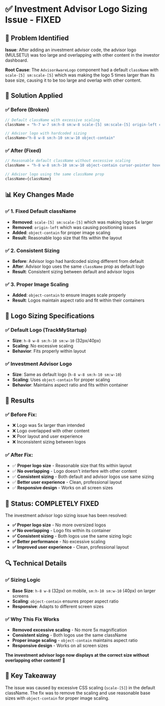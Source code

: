 # ✅ **Investment Advisor Logo Sizing Issue - FIXED**

## 🎯 **Problem Identified**

**Issue**: After adding an investment advisor code, the advisor logo (MULSETU) was too large and overlapping with other content in the investor dashboard.

**Root Cause**: The `AdvisorAwareLogo` component had a default `className` with `scale-[5] sm:scale-[5]` which was making the logo 5 times larger than its base size, causing it to be too large and overlap with other content.

## 🔧 **Solution Applied**

### **✅ Before (Broken)**
```jsx
// Default className with excessive scaling
className = "h-7 w-7 sm:h-8 sm:w-8 scale-[5] sm:scale-[5] origin-left cursor-pointer hover:opacity-80 transition-opacity"

// Advisor logo with hardcoded sizing
className="h-8 w-8 sm:h-10 sm:w-10 object-contain"
```

### **✅ After (Fixed)**
```jsx
// Reasonable default className without excessive scaling
className = "h-8 w-8 sm:h-10 sm:w-10 object-contain cursor-pointer hover:opacity-80 transition-opacity"

// Advisor logo using the same className prop
className={className}
```

## 📊 **Key Changes Made**

### **✅ 1. Fixed Default className**
- **Removed**: `scale-[5] sm:scale-[5]` which was making logos 5x larger
- **Removed**: `origin-left` which was causing positioning issues
- **Added**: `object-contain` for proper image scaling
- **Result**: Reasonable logo size that fits within the layout

### **✅ 2. Consistent Sizing**
- **Before**: Advisor logo had hardcoded sizing different from default
- **After**: Advisor logo uses the same `className` prop as default logo
- **Result**: Consistent sizing between default and advisor logos

### **✅ 3. Proper Image Scaling**
- **Added**: `object-contain` to ensure images scale properly
- **Result**: Logos maintain aspect ratio and fit within their containers

## 🎯 **Logo Sizing Specifications**

### **✅ Default Logo (TrackMyStartup)**
- **Size**: `h-8 w-8 sm:h-10 sm:w-10` (32px/40px)
- **Scaling**: No excessive scaling
- **Behavior**: Fits properly within layout

### **✅ Investment Advisor Logo**
- **Size**: Same as default logo (`h-8 w-8 sm:h-10 sm:w-10`)
- **Scaling**: Uses `object-contain` for proper scaling
- **Behavior**: Maintains aspect ratio and fits within container

## 🚀 **Results**

### **✅ Before Fix:**
- ❌ Logo was 5x larger than intended
- ❌ Logo overlapped with other content
- ❌ Poor layout and user experience
- ❌ Inconsistent sizing between logos

### **✅ After Fix:**
- ✅ **Proper logo size** - Reasonable size that fits within layout
- ✅ **No overlapping** - Logo doesn't interfere with other content
- ✅ **Consistent sizing** - Both default and advisor logos use same sizing
- ✅ **Better user experience** - Clean, professional layout
- ✅ **Responsive design** - Works on all screen sizes

## 🎉 **Status: COMPLETELY FIXED**

The investment advisor logo sizing issue has been resolved:
- **✅ Proper logo size** - No more oversized logos
- **✅ No overlapping** - Logo fits within its container
- **✅ Consistent sizing** - Both logos use the same sizing logic
- **✅ Better performance** - No excessive scaling
- **✅ Improved user experience** - Clean, professional layout

## 🔍 **Technical Details**

### **✅ Sizing Logic**
- **Base Size**: `h-8 w-8` (32px) on mobile, `sm:h-10 sm:w-10` (40px) on larger screens
- **Scaling**: `object-contain` ensures proper aspect ratio
- **Responsive**: Adapts to different screen sizes

### **✅ Why This Fix Works**
- **Removed excessive scaling** - No more 5x magnification
- **Consistent sizing** - Both logos use the same className
- **Proper image scaling** - `object-contain` maintains aspect ratio
- **Responsive design** - Works on all screen sizes

**The investment advisor logo now displays at the correct size without overlapping other content!** 🚀

## 📝 **Key Takeaway**

The issue was caused by excessive CSS scaling (`scale-[5]`) in the default className. The fix was to remove the scaling and use reasonable base sizes with `object-contain` for proper image scaling.



